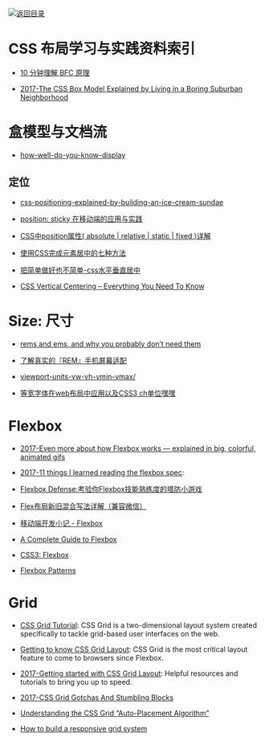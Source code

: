 [![返回目录](https://parg.co/UGo)](https://parg.co/b4z) 
 

# CSS 布局学习与实践资料索引

- [10 分钟理解 BFC 原理](https://parg.co/bOg)

- [2017-The CSS Box Model Explained by Living in a Boring Suburban Neighborhood](https://parg.co/bhN)

# 盒模型与文档流

- [how-well-do-you-know-display](https://www.chenhuijing.com/blog/how-well-do-you-know-display/#a-responsive-numeric-stepper)


## 定位

- [css-positioning-explained-by-building-an-ice-cream-sundae](https://medium.freecodecamp.com/css-positioning-explained-by-building-an-ice-cream-sundae-831cb884bfa9#.1l7m0fcao)

- [position: sticky 在移动端的应用与实践](https://fe.ele.me/position-sticky-zai-yi-dong-duan-de-ying-yong-yu-shi-jian/?utm_source=tuicool&utm_medium=referral)

- [CSS中position属性( absolute | relative | static | fixed )详解](http://blog.csdn.net/chen_zw/article/details/8741365)

- [使用CSS完成元素居中的七种方法 ](http://www.zcfy.cc/article/439)

- [把简单做好也不简单-css水平垂直居中](http://www.tuicool.com/articles/VrQzya)

- [CSS Vertical Centering – Everything You Need To Know](http://webdesignerwall.com/tutorials/css-vertical-centering-everything-need-know)


# Size: 尺寸


- [rems and ems, and why you probably don’t need them](https://parg.co/b4k)

- [了解真实的『REM』手机屏幕适配](https://github.com/hbxeagle/rem/blob/master/README.md)

- [viewport-units-vw-vh-vmin-vmax/](https://web-design-weekly.com/2014/11/18/viewport-units-vw-vh-vmin-vmax/)

- [等宽字体在web布局中应用以及CSS3 ch单位嘿嘿](http://www.zhangxinxu.com/wordpress/2016/07/monospaced-font-css3-ch-unit/?utm_source=tuicool&utm_medium=referral)




# Flexbox

- [2017-Even more about how Flexbox works — explained in big, colorful, animated gifs](https://medium.freecodecamp.com/even-more-about-how-flexbox-works-explained-in-big-colorful-animated-gifs-a5a74812b053#.sxvzh9wcc)

- [2017-11 things I learned reading the flexbox spec](https://parg.co/bJJ): 

- [Flexbox Defense:考验你Flexbox技能熟练度的塔防小游戏](http://www.flexboxdefense.com/)

- [Flex布局新旧混合写法详解（兼容微信）](http://www.ccwebsite.com/flex-layout-old-and-new-compatible/?utm_source=tuicool&utm_medium=referral)

- [移动端开发小记 - Flexbox](http://taobaofed.org/blog/2015/11/11/flexbox-in-mobile-web/?utm_source=tuicool&utm_medium=referral)

- [A Complete Guide to Flexbox](https://css-tricks.com/snippets/css/a-guide-to-flexbox/)

- [CSS3: Flexbox](http://book.mixu.net/css/4-flexbox.html)

- [Flexbox Patterns](http://www.flexboxpatterns.com/feature-list)



# Grid

- [CSS Grid Tutorial](https://tympanus.net/codrops/css_reference/grid/): CSS Grid is a two-dimensional layout system created specifically to tackle grid-based user interfaces on the web.


- [Getting to know CSS Grid Layout](https://cm.engineering/getting-to-know-css-grid-layout-818e43ca71a5): CSS Grid is the most critical layout feature to come to browsers since Flexbox.

- [2017-Getting started with CSS Grid Layout](https://parg.co/bNW): Helpful resources and tutorials to bring you up to speed.

- [2017-CSS Grid Gotchas And Stumbling Blocks](https://parg.co/Umq)

- [Understanding the CSS Grid “Auto-Placement Algorithm”](http://www.tuicool.com/articles/uqAJFvn)

- [How to build a responsive grid system](https://zellwk.com/blog/responsive-grid-system/)

